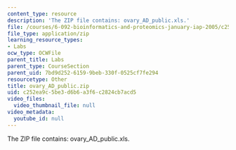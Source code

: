 ```yaml
---
content_type: resource
description: 'The ZIP file contains: ovary_AD_public.xls.'
file: /courses/6-092-bioinformatics-and-proteomics-january-iap-2005/c252ea9c5be3d6b6a3f6c2824cb7acd5_ovary_AD_public.zip
file_type: application/zip
learning_resource_types:
- Labs
ocw_type: OCWFile
parent_title: Labs
parent_type: CourseSection
parent_uid: 7bd9d252-6159-9beb-330f-0525cf7fe294
resourcetype: Other
title: ovary_AD_public.zip
uid: c252ea9c-5be3-d6b6-a3f6-c2824cb7acd5
video_files:
  video_thumbnail_file: null
video_metadata:
  youtube_id: null
---
```

The ZIP file contains: ovary_AD_public.xls.

